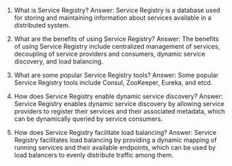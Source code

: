 1. What is Service Registry?
Answer: Service Registry is a database used for storing and maintaining information about services available in a distributed system.

2. What are the benefits of using Service Registry?
Answer: The benefits of using Service Registry include centralized management of services, decoupling of service providers and consumers, dynamic service discovery, and load balancing.

3. What are some popular Service Registry tools?
Answer: Some popular Service Registry tools include Consul, ZooKeeper, Eureka, and etcd.

4. How does Service Registry enable dynamic service discovery?
Answer: Service Registry enables dynamic service discovery by allowing service providers to register their services and their associated metadata, which can be dynamically queried by service consumers.

5. How does Service Registry facilitate load balancing?
Answer: Service Registry facilitates load balancing by providing a dynamic mapping of running services and their available endpoints, which can be used by load balancers to evenly distribute traffic among them.